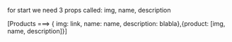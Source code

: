for start we need 3 props called: img, name, description


[Products ===> { img: link, name: name, description: blabla},{product: [img, name, description]}] 